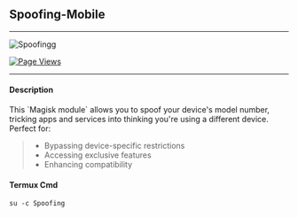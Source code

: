 ## Spoofing-Mobile

---

![Spoofingg](https://github.com/user-attachments/assets/c8d22cc1-f663-440e-bdca-082c070aa02f)

[![Page Views](https://hits.seeyoufarm.com/api/count/incr/badge.svg?url=https%3A%2F%2Fgithub.com%2FKyliekyler%2FMAGNETAR&count_bg=%2379C83D&title_bg=%23555555&icon=github.svg&icon_color=%23E7E7E7&title=Page+Views&edge_flat=false)](https://hits.seeyoufarm.com)



---

#### Description
<p> This `Magisk module` allows you to spoof your device's model number, tricking apps and services into thinking you're using a different device. Perfect for: </p>

> - Bypassing device-specific restrictions
> - Accessing exclusive features
> - Enhancing compatibility


#### Termux Cmd
```
su -c Spoofing
```
